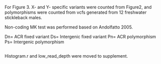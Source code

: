 
For Figure 3. X- and Y- specific variants were counted from Figure2, and polymorphisms were counted from vcfs generated from 12 freshwater stickleback males.

Non-coding MK test was performed based on Andolfatto 2005. 

Dn= ACR fixed variant
Ds= Intergenic fixed variant
Pn= ACR polymorphism
Ps= Intergenic polymorphism



##
Histogram.r and low_read_depth were moved to supplement.
